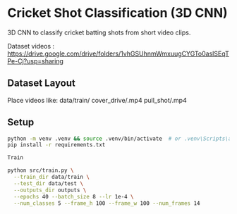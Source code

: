 # Cricket Shot Classification (3D CNN)

3D CNN to classify cricket batting shots from short video clips.

Dataset videos :
https://drive.google.com/drive/folders/1vhGSUhnmWmxuugCYGTo0aslSEqTPe-Cj?usp=sharing 

## Dataset Layout
Place videos like:
data/train/
cover_drive/.mp4
pull_shot/.mp4


## Setup
```bash
python -m venv .venv && source .venv/bin/activate  # or .venv\Scripts\activate on Windows
pip install -r requirements.txt

Train

python src/train.py \
  --train_dir data/train \
  --test_dir data/test \
  --outputs_dir outputs \
  --epochs 40 --batch_size 8 --lr 1e-4 \
  --num_classes 5 --frame_h 100 --frame_w 100 --num_frames 14

